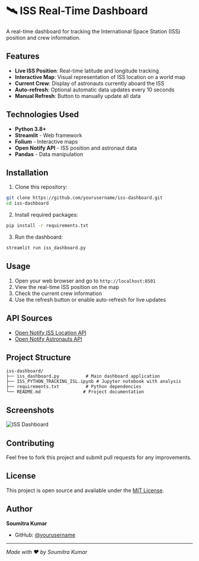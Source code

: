 # 🛰️ ISS Real-Time Dashboard

A real-time dashboard for tracking the International Space Station (ISS) position and crew information.

## Features

- **Live ISS Position**: Real-time latitude and longitude tracking
- **Interactive Map**: Visual representation of ISS location on a world map
- **Current Crew**: Display of astronauts currently aboard the ISS
- **Auto-refresh**: Optional automatic data updates every 10 seconds
- **Manual Refresh**: Button to manually update all data

## Technologies Used

- **Python 3.8+**
- **Streamlit** - Web framework
- **Folium** - Interactive maps
- **Open Notify API** - ISS position and astronaut data
- **Pandas** - Data manipulation

## Installation

1. Clone this repository:
```bash
git clone https://github.com/yourusername/iss-dashboard.git
cd iss-dashboard
```

2. Install required packages:
```bash
pip install -r requirements.txt
```

3. Run the dashboard:
```bash
streamlit run iss_dashboard.py
```

## Usage

1. Open your web browser and go to `http://localhost:8501`
2. View the real-time ISS position on the map
3. Check the current crew information
4. Use the refresh button or enable auto-refresh for live updates

## API Sources

- [Open Notify ISS Location API](http://api.open-notify.org/iss-now.json)
- [Open Notify Astronauts API](http://api.open-notify.org/astros.json)

## Project Structure

```
iss-dashboard/
├── iss_dashboard.py          # Main dashboard application
├── ISS_PYTHON_TRACKING_ISL.ipynb # Jupyter notebook with analysis
├── requirements.txt          # Python dependencies
└── README.md                # Project documentation
```

## Screenshots

![ISS Dashboard](https://via.placeholder.com/800x400?text=ISS+Dashboard+Screenshot)

## Contributing

Feel free to fork this project and submit pull requests for any improvements.

## License

This project is open source and available under the [MIT License](LICENSE).

## Author

**Soumitra Kumar**
- GitHub: [@yourusername](https://github.com/yourusername)

---

*Made with ❤️ by Soumitra Kumar*